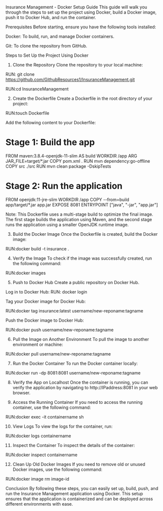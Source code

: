 Insurance Management - Docker Setup Guide
This guide will walk you through the steps to set up the project using Docker, build a Docker image, push it to Docker Hub, and run the container.

Prerequisites
Before starting, ensure you have the following tools installed:

Docker: To build, run, and manage Docker containers.

Git: To clone the repository from GitHub.

Steps to Set Up the Project Using Docker

1. Clone the Repository
Clone the repository to your local machine:

RUN: git clone https://github.com/GithubResources1/InsuranceManagement.git

RUN:cd InsuranceManagement

2. Create the Dockerfile
Create a Dockerfile in the root directory of your project:

RUN:touch Dockerfile

Add the following content to your Dockerfile:

# Stage 1: Build the app
FROM maven:3.8.4-openjdk-11-slim AS build
WORKDIR /app
ARG JAR_FILE=target/*.jar
COPY pom.xml .
RUN mvn dependency:go-offline
COPY src ./src
RUN mvn clean package -DskipTests

# Stage 2: Run the application
FROM openjdk:11-jre-slim
WORKDIR /app
COPY --from=build app/target/*.jar app.jar
EXPOSE 8081
ENTRYPOINT ["java", "-jar", "app.jar"]

Note: This Dockerfile uses a multi-stage build to optimize the final image. The first stage builds the application using Maven, and the second stage runs the application using a smaller OpenJDK runtime image.

3. Build the Docker Image
Once the Dockerfile is created, build the Docker image:

RUN:docker build -t insurance .

4. Verify the Image
To check if the image was successfully created, run the following command:

RUN:docker images

5. Push to Docker Hub
Create a public repository on Docker Hub.

Log in to Docker Hub:
RUN: docker login

Tag your Docker image for Docker Hub:

RUN:docker tag insurance:latest username/new-reponame:tagname

Push the Docker image to Docker Hub:

RUN:docker push username/new-reponame:tagname

6. Pull the Image on Another Environment
To pull the image to another environment or machine:

RUN:docker pull username/new-reponame:tagname

7. Run the Docker Container
To run the Docker container locally:

RUN:docker run -dp 8081:8081 username/new-reponame:tagname

8. Verify the App on Localhost
Once the container is running, you can verify the application by navigating to http://IPaddress:8081 in your web browser.

9. Access the Running Container
If you need to access the running container, use the following command:

RUN:docker exec -it containername sh

10. View Logs
To view the logs for the container, run:

RUN:docker logs containername

11. Inspect the Container
To inspect the details of the container:

RUN:docker inspect containername

12. Clean Up Old Docker Images
If you need to remove old or unused Docker images, use the following command:

RUN:docker image rm image-id


Conclusion
By following these steps, you can easily set up, build, push, and run the Insurance Management application using Docker. This setup ensures that the application is containerized and can be deployed across different environments with ease.









